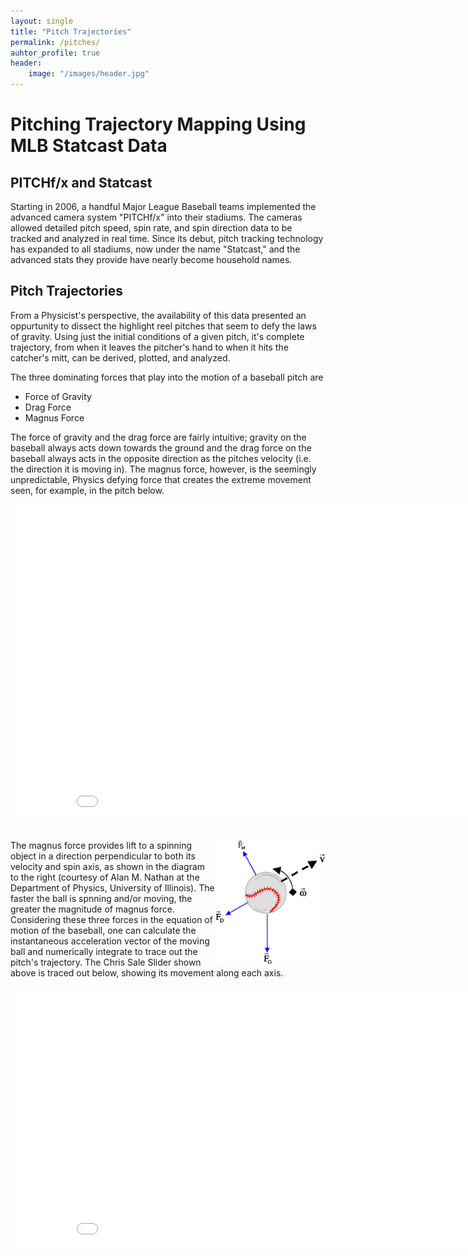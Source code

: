 ```yaml
---
layout: single
title: "Pitch Trajectories"
permalink: /pitches/
auhtor_profile: true 
header:
	image: "/images/header.jpg"
---
```

# Pitching Trajectory Mapping Using MLB Statcast Data

## PITCHf/x and Statcast
Starting in 2006, a handful Major League Baseball teams implemented the advanced camera system "PITCHf/x" into their stadiums. The cameras allowed detailed pitch speed, spin rate, and spin direction data to be tracked and analyzed in real time. Since its debut, pitch tracking technology has expanded to all stadiums, now under the name "Statcast," and the advanced stats they provide have nearly become household names. 

## Pitch Trajectories
From a Physicist's perspective, the availability of this data presented an oppurtunity to dissect the highlight reel pitches that seem to defy the laws of gravity. Using just the initial conditions of a given pitch, it's complete trajectory, from when it leaves the pitcher's hand to when it hits the catcher's mitt, can be derived, plotted, and analyzed. 

The three dominating forces that play into the motion of a baseball pitch are 
* Force of Gravity
* Drag Force
* Magnus Force

The force of gravity and the drag force are fairly intuitive; gravity on the baseball always acts down towards the ground and the drag force on the baseball always acts in the opposite direction as the pitches velocity (i.e. the direction it is moving in). The magnus force, however, is the seemingly unpredictable, Physics defying force that creates the extreme movement seen, for example, in the pitch below. 

<iframe src="/assets/videos/Castillo_2seam.mp4"
	width="900"
    height="506.25"
    align = "center"
    frameborder="0" 
    hspace="0" 
    vspace="0" 
    marginheight="0" 
    marginwidth="0"
	frameBorder="0"	>
</iframe>&nbsp;



<img align="right"
	 width="35%"
     height="35%"
     src="/assets/figures/magnus.png">
The magnus force provides lift to a spinning object in a direction perpendicular to both its velocity and spin axis, as shown in the diagram to the right (courtesy of Alan M. Nathan at the Department of Physics, University of Illinois). The faster the ball is spnning and/or moving, the greater the magnitude of magnus force. Considering these three forces in the equation of motion of the baseball, one can calculate the instantaneous acceleration vector of the moving ball and numerically integrate to trace out the pitch's trajectory. The Chris Sale Slider shown above is traced out below, showing its movement along each axis. 
<iframe src="/assets/videos/castillo_all.mp4"
	width="900"
   	height="418" 
    align = "center"	
    frameBorder="0"	>	
</iframe>







